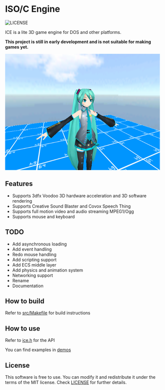 # ISO/C Engine
![LICENSE](https://img.shields.io/badge/LICENSE-MIT-green.svg)

ICE is a lite 3D game engine for DOS and other platforms.

**This project is still in early development and is not suitable for making games yet.**

<img src="/screenshots/world.png?raw=true">

## Features
- Supports 3dfx Voodoo 3D hardware acceleration and 3D software rendering
- Supports Creative Sound Blaster and Covox Speech Thing
- Supports full motion video and audio streaming MPEG1/Ogg
- Supports mouse and keyboard

## TODO
- Add asynchronous loading
- Add event handling
- Redo mouse handling
- Add scripting support
- Add ECS middle layer
- Add physics and animation system
- Networking support
- Rename
- Documentation

## How to build
Refer to [src/Makefile](src/Makefile) for build instructions

## How to use
Refer to [ice.h](src/ice.h) for the API

You can find examples in [demos](src/demos)

## License
This software is free to use. You can modify it and redistribute it under the terms of the 
MIT license. Check [LICENSE](LICENSE) for further details.
